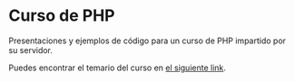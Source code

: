 # Curso de PHP

Presentaciones y ejemplos de código para un curso de PHP impartido por su servidor.

Puedes encontrar el temario del curso en [el siguiente link](TEMARIO.md).